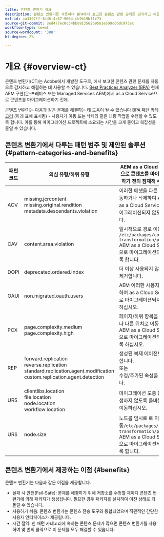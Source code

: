 ```yaml
---
title: 콘텐츠 변환기 개요
description: 콘텐츠 변환기를 사용하여 BPA에서 보고한 콘텐츠 관련 문제를 감지하고 해결하는 방법에 대해 알아봅니다.
exl-id: aa3397ff-3dd6-4c67-9064-cb9b19bf1c73
source-git-commit: 8ed477ec0c54bb0913562b9581e699c0bdc973ec
workflow-type: tm+mt
source-wordcount: '388'
ht-degree: 2%

---
```


# 개요 {#overview-ct}

콘텐츠 변환기(CT)는 Adobe에서 개발한 도구로, 에서 보고한 콘텐츠 관련 문제를 자동으로 감지하고 해결하는 데 사용할 수 있습니다. [Best Practices Analyzer (BPA)](/help/journey-migration/best-practices-analyzer/overview-best-practices-analyzer.md) 현재 AEM 구현(온-프레미스 또는 Managed Services AEM)에서 as a Cloud Service으로 콘텐츠를 마이그레이션하기 전에.

콘텐츠 변환기는 다음과 같은 문제를 해결하는 데 도움이 될 수 있습니다 [BPA 패턴 카테고리](https://experienceleague.adobe.com/docs/experience-manager-pattern-detection/table-of-contents/aso.html) (아래 표에 표시됨) - 사용자가 이동 또는 삭제와 같은 대량 작업을 수행할 수 있도록 합니다. 이를 통해 마이그레이션 프로젝트에 소요되는 시간을 크게 줄이고 복잡성을 줄일 수 있습니다.

## 콘텐츠 변환기에서 다루는 패턴 범주 및 제안된 솔루션 {#pattern-categories-and-benefits}

| 패턴 코드 | 의심 유형/하위 유형 | AEM as a Cloud Service으로 콘텐츠를 마이그레이션하기 전의 잠재적 수정 사항 |
|--------------|--------------------------------------------------------------------------------------------------------------------|------------------------------------------------------------------------------------------------------------------------------------|
| ACV | missing.jcrcontent <br> missing.original.rendition <br> metadata.descendants.violation | 이러한 에셋을 다른 위치로 이동하거나 삭제하여 AEM으로 as a Cloud Service으로 마이그레이션되지 않도록 합니다. |
| CAV | content.area.violation | 일시적으로 경로 이동 `/etc/packages/content-transformation/paths` AEM as a Cloud Service으로 마이그레이션되지 않도록 합니다. |
| DOPI | deprecated.ordered.index | 더 이상 사용되지 않는 색인을 제거합니다. |
| OAUI | non.migrated.oauth.users | AEM 이러한 사용자를 제거하여 as a Cloud Service으로 마이그레이션되지 않도록 하십시오. |
| PCX | page.complexity.medium <br> page.complexity.high | 페이지/하위 항목을 삭제하거나 다른 위치로 이동하여 AEM as a Cloud Service으로 마이그레이션되지 않도록 하십시오. |
| REP | forward.replication <br> reverse.replication <br> standard.replication.agent.modification <br> custom.replication.agent.detection | 생성된 복제 에이전트를 제거합니다. <br> 또는 <br> 수정/추가된 속성을 제거합니다. |
| URS | clientlibs.location <br> file.location <br> node.location <br> workflow.location | 마이그레이션 도중 문제가 발생하지 않도록 올바른 위치로 이동하십시오. |
| URS | node.size | 노드를 임시로 로 이동`/etc/packages/content-transformation/paths` AEM as a Cloud Service으로 마이그레이션되지 않도록 합니다. |

## 콘텐츠 변환기에서 제공하는 이점 {#benefits}

콘텐츠 변환기는 다음과 같은 이점을 제공합니다.

* 실패 시 안전(Fail-Safe): 문제를 해결하기 위해 저장소를 수정할 때마다 콘텐츠 변환기에 의해 패키지가 생성됩니다. 필요한 경우 패키지를 설치하여 이전 상태로 되돌릴 수 있습니다.
* 사용하기 쉬움: 콘텐츠 변환기는 콘텐츠 전송 도구와 통합되었으며 직관적인 간단한 사용자 인터페이스가 제공됩니다.
* 시간 절약: 한 패턴 카테고리에 속하는 콘텐츠 문제가 많으면 콘텐츠 변환기를 사용하여 몇 번의 클릭으로 이 문제를 모두 해결할 수 있습니다.

